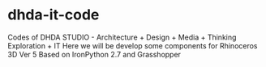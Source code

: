 dhda-it-code
============

Codes of DHDA STUDIO - Architecture + Design + Media + Thinking Exploration + IT 
Here we will be develop some components for Rhinoceros 3D Ver 5 Based on IronPython 2.7 and Grasshopper 